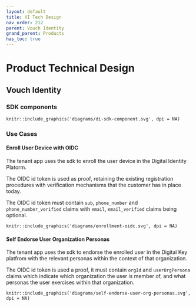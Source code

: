 ```yaml
---
layout: default
title: VI Tech Design
nav_order: 212
parent: Vouch Identity
grand_parent: Products
has_toc: true
---
```


# Product Technical Design

## Vouch Identity

### SDK components

```{r di-sdk-component-diag2, echo=FALSE}
knitr::include_graphics('diagrams/di-sdk-component.svg', dpi = NA)
```

### Use Cases

#### Enroll User Device with OIDC

The tenant app uses the sdk to enroll the user device in the Digital Identity Platorm.

The OIDC id token is used as proof, retaining the existing
registration procedures with verification mechanisms that the customer has in place today.

The OIDC id token must contain `sub`, `phone_number` and `phone_number_verified` claims
with `email`, `email_verified` claims being optional.

```{r enrollment-oidc-diag, echo=FALSE}
knitr::include_graphics('diagrams/enrollment-oidc.svg', dpi = NA)
```

#### Self Endorse User Organization Personas

The tenant app uses the sdk to endorse the enrolled user in the Digital Key platfrom
with the relevant personas within the context of that organization.

The OIDC id token is used a proof, it must contain `orgId` and `userOrgPersona`
claims which indicate which organization the user
 is member of, and what personas the user exercises within that organization.

```{r self-endorse-user-org-personas-diag, echo=FALSE}
knitr::include_graphics('diagrams/self-endorse-user-org-personas.svg', dpi = NA)
```